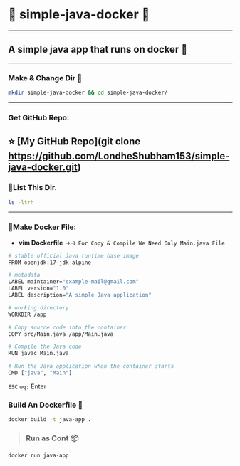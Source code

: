 # :rocket: simple-java-docker :rocket:
---
## A simple java app that runs on docker :whale:
---
### Make & Change Dir :file_folder:
```bash
mkdir simple-java-docker && cd simple-java-docker/
```
---
### Get GitHub Repo:

⭐ [My GitHub Repo](git clone https://github.com/LondheShubham153/simple-java-docker.git)
---
### :file_folder:List This Dir.
```bash
ls -ltrh
```
---
### :whale:Make Docker File:
- **vim Dockerfile** →→ `For Copy & Compile We Need Only Main.java File`
```bash
# stable official Java runtime base image
FROM openjdk:17-jdk-alpine

# metadata
LABEL maintainer="example-mail@gmail.com"
LABEL version="1.0"
LABEL description="A simple Java application"

# working directory
WORKDIR /app

# Copy source code into the container
COPY src/Main.java /app/Main.java

# Compile the Java code
RUN javac Main.java

# Run the Java application when the container starts
CMD ["java", "Main"]
```
`ESC` `wq:` Enter
### Build An Dockerfile :whale: 
```bash
docker build -t java-app .
```

> ### Run as Cont 📦
```bash
docker run java-app
```

